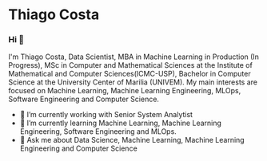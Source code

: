 # Thiago Costa

### Hi 👋
I'm Thiago Costa, Data Scientist, MBA in Machine Learning in Production (In Progress), MSc in Computer and Mathematical Sciences at the Institute of Mathematical and Computer Sciences(ICMC-USP), Bachelor in Computer Science at the University Center of Marilia (UNIVEM). My main interests are focused on Machine Learning, Machine Learning Engineering, MLOps, Software Engineering and Computer Science.
- 🔭 I’m currently working with Senior System Analytist 
- 🌱 I’m currently learning Machine Learning, Machine Learning Engineering, Software Engineering and MLOps.
- 💬 Ask me about Data Science, Machine Learning, Machine Learning Engineering and Computer Science
